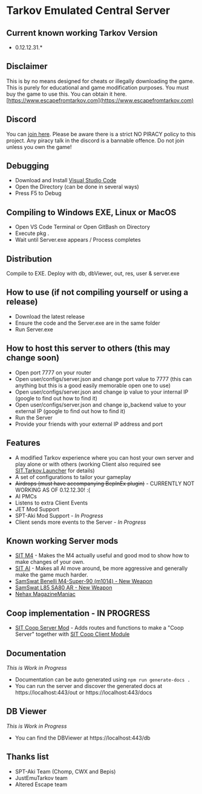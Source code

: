 # Tarkov Emulated Central Server

## Current known working Tarkov Version
- 0.12.12.31.*

## Disclaimer

This is by no means designed for cheats or illegally downloading the game. This is purely for educational and game modification purposes. You must buy the game to use this. 
You can obtain it here. [https://www.escapefromtarkov.com](https://www.escapefromtarkov.com)

## Discord

You can [join here](https://shorturl.at/abHVW). Please be aware there is a strict NO PIRACY policy to this project. Any piracy talk in the discord is a bannable offence. Do not join unless you own the game!

## Debugging
- Download and Install [Visual Studio Code](https://code.visualstudio.com/) 
- Open the Directory (can be done in several ways)
- Press F5 to Debug

## Compiling to Windows EXE, Linux or MacOS
- Open VS Code Terminal or Open GitBash on Directory
- Execute pkg .
- Wait until Server.exe appears / Process completes

## Distribution
Compile to EXE.
Deploy with db, dbViewer, out, res, user & server.exe

## How to use (if not compiling yourself or using a release)
- Download the latest release
- Ensure the code and the Server.exe are in the same folder
- Run Server.exe

## How to host this server to others (this may change soon)
- Open port 7777 on your router
- Open user/configs/server.json and change port value to 7777 (this can anything but this is a good easily memorable open one to use)
- Open user/configs/server.json and change ip value to your internal IP (google to find out how to find it)
- Open user/configs/server.json and change ip_backend value to your external IP (google to find out how to find it)
- Run the Server
- Provide your friends with your external IP address and port

## Features
- A modified Tarkov experience where you can host your own server and play alone or with others (working Client also required see [SIT.Tarkov.Launcher](https://github.com/paulov-t/SIT.Tarkov.Launcher) for details)
- A set of configurations to tailor your gameplay
- ~~Airdrops (must have accompanying BepInEx plugin)~~ - CURRENTLY NOT WORKING AS OF 0.12.12.30! :(
- AI PMCs
- Listens to extra Client Events
- JET Mod Support
- SPT-Aki Mod Support - *In Progress*
- Client sends more events to the Server - *In Progress*

## Known working Server mods
- [SIT M4](https://github.com/paulov-t/SIT-Mod-M4) - Makes the M4 actually useful and good mod to show how to make changes of your own.
- [SIT AI](https://github.com/paulov-t/SIT.ServerMod.AI) - Makes all AI move around, be more aggressive and generally make the game much harder.
- [SamSwat Benelli M4-Super-90 (m1014) - New Weapon](https://hub.sp-tarkov.com/files/file/261-l85-sa80-a2-british-assault-rifle/)
- [SamSwat L85 SA80 AR - New Weapon](https://hub.sp-tarkov.com/files/file/181-benelli-m4-super-90-m1014/)
- [Nehax MagazineManiac](https://github.com/Nehaxfr/Nehax-MagazineManiac)

## Coop implementation - IN PROGRESS
- [SIT Coop Server Mod](https://github.com/paulov-t/SIT-Mod-Coop) - Adds routes and functions to make a "Coop Server" together with [SIT Coop Client Module](https://github.com/paulov-t/SIT.Coop.Core)

## Documentation
*This is Work in Progress*
- Documentation can be auto generated using ``npm run generate-docs .``
- You can run the server and discover the generated docs at https://localhost:443/out or https://localhost:443/docs

## DB Viewer
*This is Work in Progress*
- You can find the DBViewer at https://localhost:443/db

## Thanks list
- SPT-Aki Team (Chomp, CWX and Bepis)
- JustEmuTarkov team
- Altered Escape team

 